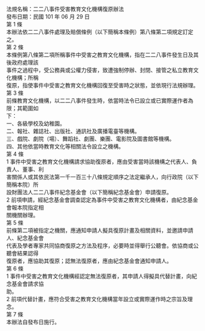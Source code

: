 法規名稱：二二八事件受害教育文化機構復原辦法  
發布日期：民國 101 年 06 月 29 日  
第 1 條  
本辦法依二二八事件處理及賠償條例（以下簡稱本條例）第八條第二項規定訂定之。  
第 2 條  
本條例第八條第二項所稱事件中受害之教育文化機構，指在二二八事件發生日及其後政府處理該  
事件之過程中，受公務員或公權力侵害，致遭強制停辦、封閉、接管之私立教育文化機構；所稱  
復原，指使事件中受害之教育文化機構回復至受害時之狀態，並依現行法規辦理。  
第 3 條  
前條教育文化機構，以二二八事件發生時，依當時法令已設立或已實際運作者為限；其範圍如  
下：  
一、各級學校及幼稚園。  
二、報社、雜誌社、出版社、通訊社及廣播電臺等機構。  
三、戲院、劇院（場）、舞蹈社、劇團、樂團、電影院及圖書館等機構。  
四、其他依當時教育文化等相關法令設立之機構。  
第 4 條  
1 事件中受害之教育文化機構請求協助復原者，應由受害當時該機構之代表人、負責人、董事、利  
害關係人或其依民法第一千一百三十八條規定順序之法定繼承人，向行政院（以下簡稱本院）所  
設財團法人二二八事件紀念基金會（以下簡稱紀念基金會）申請復原。  
2 前項申請，經紀念基金會調查認定為事件中受害之教育文化機構者，由紀念基金會報本院指定相  
關機關辦理。  
第 5 條  
前條第二項被指定之機關，應通知申請人擬具復原計畫及相關資料，並邀請申請人、紀念基金會  
代表及學者專家共同協商復原之方法及程序，必要時並得舉行公聽會。依協商或公聽會結果認得  
復原者，應協助其復原；認無法復原者，應由紀念基金會通知申請人。  
第 6 條  
1 事件中受害之教育文化機構經認定無法復原者，其申請人得擬具代替計畫，向紀念基金會請求協  
助。  
2 前項代替計畫，應符合受害之教育文化機構當年設立或實際運作時之宗旨及理念。  
第 7 條  
本辦法自發布日施行。  


